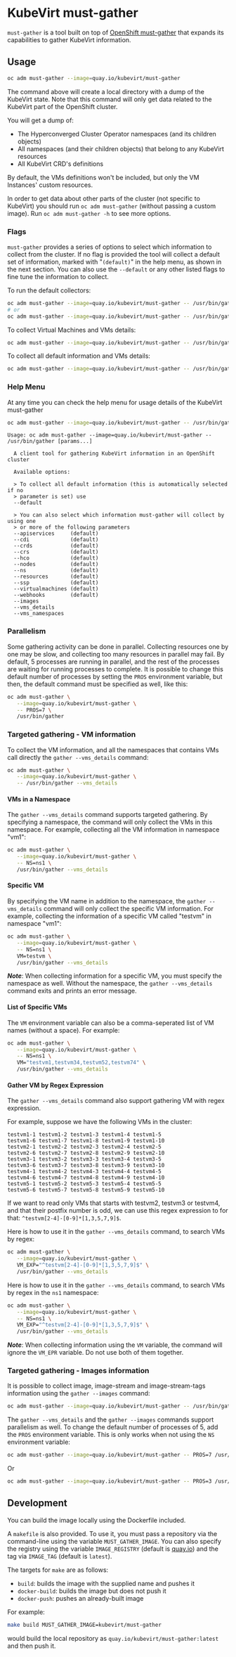 # KubeVirt must-gather

`must-gather` is a tool built on top of [OpenShift must-gather](https://github.com/openshift/must-gather)
that expands its capabilities to gather KubeVirt information.

## Usage
```sh
oc adm must-gather --image=quay.io/kubevirt/must-gather
```

The command above will create a local directory with a dump of the KubeVirt state.
Note that this command will only get data related to the KubeVirt part of the OpenShift cluster.

You will get a dump of:
- The Hyperconverged Cluster Operator namespaces (and its children objects)
- All namespaces (and their children objects) that belong to any KubeVirt resources
- All KubeVirt CRD's definitions

By default, the VMs definitions won't be included, but only the VM Instances' custom resources.

In order to get data about other parts of the cluster (not specific to KubeVirt) you should
run `oc adm must-gather` (without passing a custom image). Run `oc adm must-gather -h` to see more options.

### Flags

`must-gather` provides a series of options to select which information to
collect from the cluster. If no flag is provided the tool will collect a default
set of information, marked with "`(default)`" in the help menu, as shown in the
next section. You can also use the `--default` or any other listed flags to fine
tune the information to collect.

To run the default collectors:
```sh
oc adm must-gather --image=quay.io/kubevirt/must-gather -- /usr/bin/gather
# or
oc adm must-gather --image=quay.io/kubevirt/must-gather -- /usr/bin/gather --default
```

To collect Virtual Machines and VMs details:
```sh
oc adm must-gather --image=quay.io/kubevirt/must-gather -- /usr/bin/gather --virtualmachines --vms_details
```

To collect all default information and VMs details:
```sh
oc adm must-gather --image=quay.io/kubevirt/must-gather -- /usr/bin/gather --default --vms_details
```

### Help Menu

At any time you can check the help menu for usage details of the KubeVirt must-gather

```sh
oc adm must-gather --image=quay.io/kubevirt/must-gather -- /usr/bin/gather --help
```

```
Usage: oc adm must-gather --image=quay.io/kubevirt/must-gather -- /usr/bin/gather [params...]

  A client tool for gathering KubeVirt information in an OpenShift cluster

  Available options:

  > To collect all default information (this is automatically selected if no
  > parameter is set) use
  --default

  > You can also select which information must-gather will collect by using one
  > or more of the following parameters
  --apiservices     (default)
  --cdi             (default)
  --crds            (default)
  --crs             (default)
  --hco             (default)
  --nodes           (default)
  --ns              (default)
  --resources       (default)
  --ssp             (default)
  --virtualmachines (default)
  --webhooks        (default)
  --images
  --vms_details
  --vms_namespaces
```

### Parallelism
Some gathering activity can be done in parallel. Collecting resources one by one may be slow, and collecting too many 
resources in parallel may fail. By default, 5 processes are running in parallel, and the rest of the processes are 
waiting for running processes to complete. It is possible to change this default number of processes by setting the
`PROS` environment variable, but then, the default command must be specified as well, like this:

```sh
oc adm must-gather \
   --image=quay.io/kubevirt/must-gather \
   -- PROS=7 \
   /usr/bin/gather
```

### Targeted gathering - VM information

To collect the VM information, and all the namespaces that contains VMs call directly the `gather --vms_details` command:
```sh
oc adm must-gather \
   --image=quay.io/kubevirt/must-gather \
   -- /usr/bin/gather --vms_details
```

#### VMs in a Namespace
The `gather --vms_details` command supports targeted gathering. By specifying a namespace, the command will only 
collect the VMs in this namespace. For example, collecting all the VM information in namespace "vm1":
```sh
oc adm must-gather \
   --image=quay.io/kubevirt/must-gather \
   -- NS=ns1 \
   /usr/bin/gather --vms_details
```

#### Specific VM
By specifying the VM name in addition to the namespace, the `gather --vms_details` command will only collect the specific
VM information. For example, collecting the information of a specific VM called "testvm" in namespace "vm1":
```sh
oc adm must-gather \
   --image=quay.io/kubevirt/must-gather \
   -- NS=ns1 \
   VM=testvm \
   /usr/bin/gather --vms_details
```
***Note***: When collecting information for a specific VM, you must specify the namespace as well. Without the namespace,
the `gather --vms_details` command exits and prints an error message.

#### List of Specific VMs
The `VM` environment variable can also be a comma-seperated list of VM names (without a space). For example:
```sh
oc adm must-gather \
   --image=quay.io/kubevirt/must-gather \
   -- NS=ns1 \
   VM="testvm1,testvm34,testvm52,testvm74" \
   /usr/bin/gather --vms_details
```
#### Gather VM by Regex Expression
The `gather --vms_details` command also support gathering VM with regex expression.

For example, suppose we have the following VMs in the cluster:
```
testvm1-1 testvm1-2 testvm1-3 testvm1-4 testvm1-5  
testvm1-6 testvm1-7 testvm1-8 testvm1-9 testvm1-10
testvm2-1 testvm2-2 testvm2-3 testvm2-4 testvm2-5 
testvm2-6 testvm2-7 testvm2-8 testvm2-9 testvm2-10
testvm3-1 testvm3-2 testvm3-3 testvm3-4 testvm3-5
testvm3-6 testvm3-7 testvm3-8 testvm3-9 testvm3-10
testvm4-1 testvm4-2 testvm4-3 testvm4-4 testvm4-5
testvm4-6 testvm4-7 testvm4-8 testvm4-9 testvm4-10
testvm5-1 testvm5-2 testvm5-3 testvm5-4 testvm5-5 
testvm5-6 testvm5-7 testvm5-8 testvm5-9 testvm5-10
```

If we want to read only VMs that starts with testvm2, testvm3 or testvm4, and that their postfix number is odd, we can use this regex expression to for that: `^testvm[2-4]-[0-9]*[1,3,5,7,9]$`.

Here is how to use it in the `gather --vms_details` command, to search VMs by regex:
```sh
oc adm must-gather \
   --image=quay.io/kubevirt/must-gather \
   VM_EXP="^testvm[2-4]-[0-9]*[1,3,5,7,9]$" \
   /usr/bin/gather --vms_details
```

Here is how to use it in the `gather --vms_details` command, to search VMs by regex in the `ns1` namespace:
```sh
oc adm must-gather \
   --image=quay.io/kubevirt/must-gather \
   -- NS=ns1 \
   VM_EXP="^testvm[2-4]-[0-9]*[1,3,5,7,9]$" \
   /usr/bin/gather --vms_details
```

***Note***: When collecting information using the `VM` variable, the command will ignore the `VM_EPR` variable. Do not use both of them together.


### Targeted gathering - Images information

It is possible to collect image, image-stream and image-stream-tags information using the `gather --images` command:
```sh
oc adm must-gather --image=quay.io/kubevirt/must-gather -- /usr/bin/gather --images
```

The `gather --vms_details` and the `gather --images` commands support parallelism as well. To change the default number of processes of 5, add the
`PROS` environment variable. This is only works when not using the `NS` environment variable:
```sh
oc adm must-gather --image=quay.io/kubevirt/must-gather -- PROS=7 /usr/bin/gather --vms_details
```
Or
```sh
oc adm must-gather --image=quay.io/kubevirt/must-gather -- PROS=3 /usr/bin/gather --images
```

## Development
You can build the image locally using the Dockerfile included.

A `makefile` is also provided. To use it, you must pass a repository via the command-line using the variable `MUST_GATHER_IMAGE`.
You can also specify the registry using the variable `IMAGE_REGISTRY` (default is [quay.io](https://quay.io)) and the tag via `IMAGE_TAG` (default is `latest`).

The targets for `make` are as follows:
- `build`: builds the image with the supplied name and pushes it
- `docker-build`: builds the image but does not push it
- `docker-push`: pushes an already-built image

For example:
```sh
make build MUST_GATHER_IMAGE=kubevirt/must-gather
```
would build the local repository as `quay.io/kubevirt/must-gather:latest` and then push it.
